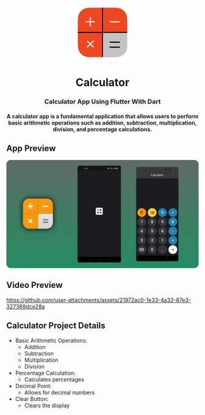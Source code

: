 <p align="center">
  <img src= "https://github.com/bharathnaik2k/Calculator-Flutter/blob/main/android/app/src/main/res/mipmap-xxhdpi/ic_launcher.png"/>
</p>

<p align="center">
    <h1 align="center">Calculator</h1>
    <h3 align="center">Calculator App Using Flutter With Dart</h3>
        <h4 align="center">A calculator app is a fundamental application that allows users to perform basic arithmetic operations such as addition, subtraction, multiplication, division, and percentage calculations.</h4>
</p>


## App Preview
<img src="https://github.com/bharathnaik2k/Calculator-Flutter/blob/main/preview.png"  />

## Video Preview
https://github.com/user-attachments/assets/21972ac0-1e33-4a32-87e3-327369dce28a


## Calculator Project Details
- Basic Arithmetic Operations:
    - Addition
    - Subtraction
    - Multiplication
    - Division
- Percentage Calculation:
    - Calculates percentages
- Decimal Point:
    - Allows for decimal numbers
- Clear Button:
    - Clears the display
